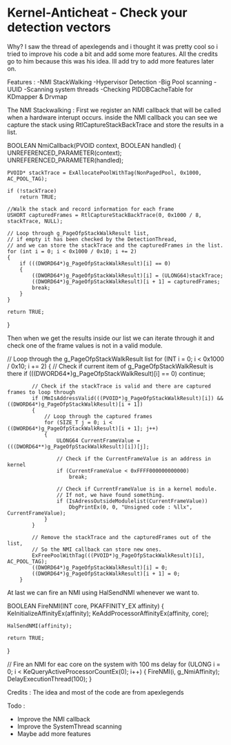 # Kernel-Anticheat - Check your detection vectors

Why?
I saw the thread of apexlegends and i thought it was pretty cool so i tried to improve his code a bit and add some more features. All the credits go to him because this was his idea. Ill add try to add more features later on.

Features :
-NMI StackWalking
-Hypervisor Detection
-Big Pool scanning
-UUID
-Scanning system threads
-Checking PIDDBCacheTable for KDmapper & Drvmap

The NMI Stackwalking :
First we register an NMI callback that will be called when a hardware interupt occurs. inside the NMI callback you can see we capture the stack using RtlCaptureStackBackTrace and store the results in a list. 

BOOLEAN NmiCallback(PVOID context, BOOLEAN handled)
{
	UNREFERENCED_PARAMETER(context);
	UNREFERENCED_PARAMETER(handled);

	PVOID* stackTrace = ExAllocatePoolWithTag(NonPagedPool, 0x1000, AC_POOL_TAG);

	if (!stackTrace)
		return TRUE;

	//Walk the stack and record information for each frame
	USHORT capturedFrames = RtlCaptureStackBackTrace(0, 0x1000 / 8, stackTrace, NULL);

	// Loop through g_PageOfpStackWalkResult list, 
	// if empty it has been checked by the DetectionThread,
	// and we can store the stackTrace and the capturedFrames in the list.
	for (int i = 0; i < 0x1000 / 0x10; i += 2)
	{
		if (((DWORD64*)g_PageOfpStackWalkResult)[i] == 0)
		{
			((DWORD64*)g_PageOfpStackWalkResult)[i] = (ULONG64)stackTrace;
			((DWORD64*)g_PageOfpStackWalkResult)[i + 1] = capturedFrames;
			break;
		}
	}

	return TRUE;
}

Then when we get the results inside our list we can iterate through it and check one of the frame values is not in a valid module.

// Loop through the g_PageOfpStackWalkResult list
		for (INT i = 0; i < 0x1000 / 0x10; i += 2)
		{
			// Check if current item of g_PageOfpStackWalkResult is there
			if (((DWORD64*)g_PageOfpStackWalkResult)[i] == 0)
				continue;

			// Check if the stackTrace is valid and there are captured frames to loop through
			if (MmIsAddressValid(((PVOID*)g_PageOfpStackWalkResult)[i]) && ((DWORD64*)g_PageOfpStackWalkResult)[i + 1])
			{
				// Loop through the captured frames
				for (SIZE_T j = 0; i < ((DWORD64*)g_PageOfpStackWalkResult)[i + 1]; j++)
				{
					ULONG64 CurrentFrameValue = (((DWORD64**)g_PageOfpStackWalkResult)[i])[j];

					// Check if the CurrentFrameValue is an address in kernel 
					if (CurrentFrameValue < 0xFFFF000000000000)
						break;

					// Check if CurrentFrameValue is in a kernel module.
					// If not, we have found something.
					if (IsAdressOutsideModulelist(CurrentFrameValue))
						DbgPrintEx(0, 0, "Unsigned code : %llx", CurrentFrameValue);
				}
			}

			// Remove the stackTrace and the capturedFrames out of the list,
			// So the NMI callback can store new ones.
			ExFreePoolWithTag(((PVOID*)g_PageOfpStackWalkResult)[i], AC_POOL_TAG);
			((DWORD64*)g_PageOfpStackWalkResult)[i] = 0;
			((DWORD64*)g_PageOfpStackWalkResult)[i + 1] = 0;
		}
    
At last we can fire an NMI using HalSendNMI whenever we want to.

BOOLEAN FireNMI(INT core, PKAFFINITY_EX affinity)
{
	KeInitializeAffinityEx(affinity);
	KeAddProcessorAffinityEx(affinity, core);

	HalSendNMI(affinity);

	return TRUE;
}

// Fire an NMI for eac core on the system with 100 ms delay
for (ULONG i = 0; i < KeQueryActiveProcessorCountEx(0); i++)
{
	FireNMI(i, g_NmiAffinity);
	DelayExecutionThread(100);
}

Credits :
The idea and most of the code are from apexlegends 

Todo :
- Improve the NMI callback
- Improve the SystemThread scanning 
- Maybe add more features

